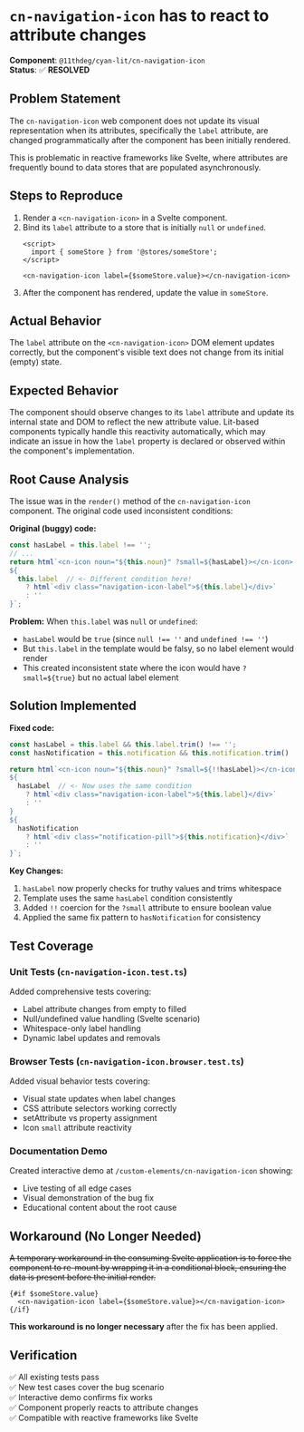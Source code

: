 # `cn-navigation-icon` has to react to attribute changes

**Component**: `@11thdeg/cyan-lit/cn-navigation-icon`  
**Status**: ✅ **RESOLVED**

## Problem Statement

The `cn-navigation-icon` web component does not update its visual representation when its attributes, specifically the `label` attribute, are changed programmatically after the component has been initially rendered.

This is problematic in reactive frameworks like Svelte, where attributes are frequently bound to data stores that are populated asynchronously.

## Steps to Reproduce

1. Render a `<cn-navigation-icon>` in a Svelte component.
2. Bind its `label` attribute to a store that is initially `null` or `undefined`.
   ```svelte
   <script>
     import { someStore } from '@stores/someStore';
   </script>

   <cn-navigation-icon label={$someStore.value}></cn-navigation-icon>
   ```
3. After the component has rendered, update the value in `someStore`.

## Actual Behavior

The `label` attribute on the `<cn-navigation-icon>` DOM element updates correctly, but the component's visible text does not change from its initial (empty) state.

## Expected Behavior

The component should observe changes to its `label` attribute and update its internal state and DOM to reflect the new attribute value. Lit-based components typically handle this reactivity automatically, which may indicate an issue in how the `label` property is declared or observed within the component's implementation.

## Root Cause Analysis

The issue was in the `render()` method of the `cn-navigation-icon` component. The original code used inconsistent conditions:

**Original (buggy) code:**
```typescript
const hasLabel = this.label !== '';
// ...
return html`<cn-icon noun="${this.noun}" ?small=${hasLabel}></cn-icon>
${
  this.label  // <- Different condition here!
    ? html`<div class="navigation-icon-label">${this.label}</div>`
    : ''
}`;
```

**Problem:** When `this.label` was `null` or `undefined`:
- `hasLabel` would be `true` (since `null !== ''` and `undefined !== ''`)
- But `this.label` in the template would be falsy, so no label element would render
- This created inconsistent state where the icon would have `?small=${true}` but no actual label element

## Solution Implemented

**Fixed code:**
```typescript
const hasLabel = this.label && this.label.trim() !== '';
const hasNotification = this.notification && this.notification.trim() !== '';

return html`<cn-icon noun="${this.noun}" ?small=${!!hasLabel}></cn-icon>
${
  hasLabel  // <- Now uses the same condition
    ? html`<div class="navigation-icon-label">${this.label}</div>`
    : ''
}
${
  hasNotification
    ? html`<div class="notification-pill">${this.notification}</div>`
    : ''
}`;
```

**Key Changes:**
1. `hasLabel` now properly checks for truthy values and trims whitespace
2. Template uses the same `hasLabel` condition consistently
3. Added `!!` coercion for the `?small` attribute to ensure boolean value
4. Applied the same fix pattern to `hasNotification` for consistency

## Test Coverage

### Unit Tests (`cn-navigation-icon.test.ts`)
Added comprehensive tests covering:
- Label attribute changes from empty to filled
- Null/undefined value handling (Svelte scenario)
- Whitespace-only label handling
- Dynamic label updates and removals

### Browser Tests (`cn-navigation-icon.browser.test.ts`) 
Added visual behavior tests covering:
- Visual state updates when label changes
- CSS attribute selectors working correctly
- setAttribute vs property assignment
- Icon `small` attribute reactivity

### Documentation Demo
Created interactive demo at `/custom-elements/cn-navigation-icon` showing:
- Live testing of all edge cases
- Visual demonstration of the bug fix
- Educational content about the root cause

## Workaround (No Longer Needed)

~~A temporary workaround in the consuming Svelte application is to force the component to re-mount by wrapping it in a conditional block, ensuring the data is present before the initial render.~~

```svelte
{#if $someStore.value}
  <cn-navigation-icon label={$someStore.value}></cn-navigation-icon>
{/if}
```

**This workaround is no longer necessary** after the fix has been applied.

## Verification

✅ All existing tests pass  
✅ New test cases cover the bug scenario  
✅ Interactive demo confirms fix works  
✅ Component properly reacts to attribute changes  
✅ Compatible with reactive frameworks like Svelte
